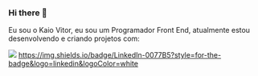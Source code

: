 ### Hi there 👋

Eu sou o Kaio Vitor, eu sou um Programador Front End, atualmente estou desenvolvendo e criando projetos com:




<a href="https://www.instagram.com/heykaioo/"><img src="https://img.shields.io/badge/Instagram-E4405F?style=for-the-badge&logo=instagram&logoColor=white"></a>
<a href=""><https://img.shields.io/badge/LinkedIn-0077B5?style=for-the-badge&logo=linkedin&logoColor=white></a>
<!--
**kaiodevcom/kaiodevcom** is a ✨ _special_ ✨ repository because its `README.md` (this file) appears on your GitHub profile.

Here are some ideas to get you started:

- 🔭 I’m currently working on ...
- 🌱 I’m currently learning ...
- 👯 I’m looking to collaborate on ...
- 🤔 I’m looking for help with ...
- 💬 Ask me about ...
- 📫 How to reach me: ...
- 😄 Pronouns: ...
- ⚡ Fun fact: ...
-->
